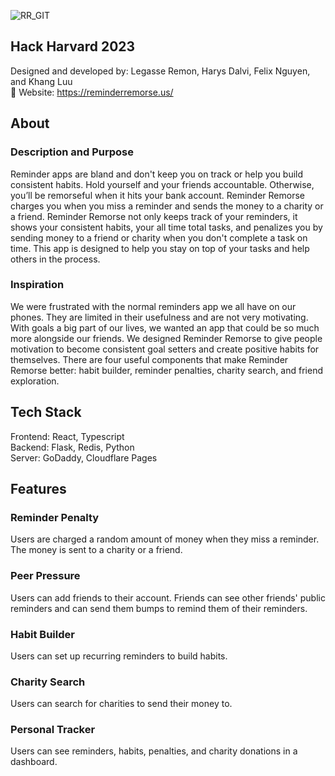 ![RR_GIT](https://github.com/cslegasse/reminder-remorse/assets/102162055/8b24d8c5-0d03-48d4-80a0-acb0b51f640b)

## **Hack Harvard 2023** 
Designed and developed by: Legasse Remon, Harys Dalvi, Felix Nguyen, and Khang Luu\
🔗 Website: https://reminderremorse.us/

## About
### Description and Purpose
Reminder apps are bland and don't keep you on track or help you build consistent habits. Hold yourself and your friends accountable. Otherwise, you’ll be remorseful when it hits your bank account. Reminder Remorse charges you when you miss a reminder and sends the money to a charity or a friend. Reminder Remorse not only keeps track of your reminders, it shows your consistent habits, your all time total tasks, and penalizes you by sending money to a friend or charity when you don't complete a task on time. This app is designed to help you stay on top of your tasks and help others in the process. 

### Inspiration
We were frustrated with the normal reminders app we all have on our phones. They are limited in their usefulness and are not very motivating. With goals a big part of our lives, we wanted an app that could be so much more alongside our friends. We designed Reminder Remorse to give people motivation to become consistent goal setters and create positive habits for themselves. There are four useful components that make Reminder Remorse better: habit builder, reminder penalties, charity search, and friend exploration. 

## Tech Stack
Frontend: React, Typescript\
Backend: Flask, Redis, Python\
Server: GoDaddy, Cloudflare Pages

## Features
### Reminder Penalty
Users are charged a random amount of money when they miss a reminder. The money is sent to a charity or a friend.

### Peer Pressure
Users can add friends to their account. Friends can see other friends' public reminders and can send them bumps to remind them of their reminders.

### Habit Builder
Users can set up recurring reminders to build habits.

### Charity Search
Users can search for charities to send their money to.

### Personal Tracker
Users can see reminders, habits, penalties, and charity donations in a dashboard.
